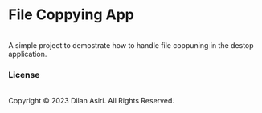 <h1>File Coppying App</h1>
<br>
A simple project to demostrate how to handle file coppuning in the destop application.

<h3>License</h3>
<br>
Copyright © 2023 Dilan Asiri. All Rights Reserved.
